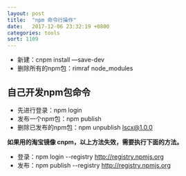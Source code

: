 ```yaml
---
layout: post
title:  "npm 命令行操作"
date:   2017-12-06 23:32:19 +0800
categories: tools
sort: 1109
---
```


- 新建：cnpm install —save-dev
- 删除所有的npm包：rimraf node_modules

## 自己开发npm包命令

- 先进行登录：npm login 
- 发布一个npm包：npm publish
- 删除已发布的npm包：npm unpublish lscx@1.0.0

**如果用的淘宝镜像 cnpm，以上方法失效，需要执行下面的方法。**
- 登录：npm login --registry <http://registry.npmjs.org>
- 发布：npm publish --registry http://registry.npmjs.org

